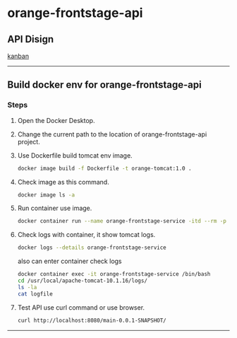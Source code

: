 # orange-frontstage-api

## API Disign

[kanban](https://github.com/orgs/No-57/projects/1/views/2?pane=issue&itemId=40883586)

---

## Build docker env for orange-frontstage-api

### Steps

1. Open the Docker Desktop.

2. Change the current path to the location of orange-frontstage-api project.

3. Use Dockerfile build tomcat env image.

   ```bash
   docker image build -f Dockerfile -t orange-tomcat:1.0 .
   ```

4. Check image as this command.

   ```bash
   docker image ls -a
   ```

5. Run container use image.

   ```bash
   docker container run --name orange-frontstage-service -itd --rm -p 8080:8080 orange-tomcat:1.0
   ```

6. Check logs with container, it show tomcat logs.

   ```bash
   docker logs --details orange-frontstage-service
   ```

   also can enter container check logs
   ```bash
   docker container exec -it orange-frontstage-service /bin/bash
   cd /usr/local/apache-tomcat-10.1.16/logs/
   ls -la
   cat logfile
   ```

7. Test API use curl command or use browser.

   ```bash
   curl http://localhost:8080/main-0.0.1-SNAPSHOT/
   ```


---

